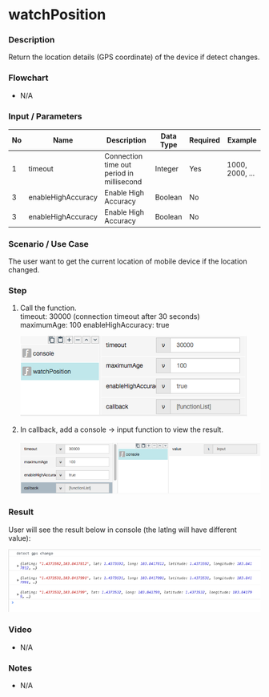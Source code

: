 # watchPosition

### Description

Return the location details (GPS coordinate) of the device if detect changes.

### Flowchart

- N/A

### Input / Parameters

| No | Name | Description | Data Type | Required | Example |
| ------ | ------ | ------ |------ | ------ | ------ |
| 1 | timeout | Connection time out period in millisecond | Integer | Yes | 1000, 2000, ...
| 3 | enableHighAccuracy | Enable High Accuracy | Boolean | No |
| 3 | enableHighAccuracy | Enable High Accuracy | Boolean | No |

### Scenario / Use Case

The user want to get the current location of mobile device if the location changed.

### Step

1. Call the function. <br />
    timeout: 30000 (connection timeout after 30 seconds)<br />
    maximumAge: 100
    enableHighAccuracy: true

    ![](../../../../document/function/Device/watchPosition/watchPosition-step-1.png?raw=true)
    
2. In callback, add a console -> input function to view the result.

    ![](../../../../document/function/Device/watchPosition/watchPosition-step-2.png?raw=true)
    
### Result

User will see the result below in console (the latlng will have different value): 

![](../../../../document/function/Device/watchPosition/watchPosition-result-1.png?raw=true)

### Video

- N/A
<!--[![Video](http://i.imgur.com/Ot5DWAW.png)](https://youtu.be/StTqXEQ2l-Y?t=35s)-->

### Notes

- N/A